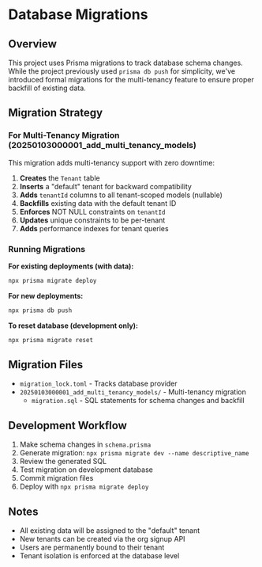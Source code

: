# Database Migrations

## Overview

This project uses Prisma migrations to track database schema changes. While the project previously used `prisma db push` for simplicity, we've introduced formal migrations for the multi-tenancy feature to ensure proper backfill of existing data.

## Migration Strategy

### For Multi-Tenancy Migration (20250103000001_add_multi_tenancy_models)

This migration adds multi-tenancy support with zero downtime:

1. **Creates** the `Tenant` table
2. **Inserts** a "default" tenant for backward compatibility
3. **Adds** `tenantId` columns to all tenant-scoped models (nullable)
4. **Backfills** existing data with the default tenant ID
5. **Enforces** NOT NULL constraints on `tenantId`
6. **Updates** unique constraints to be per-tenant
7. **Adds** performance indexes for tenant queries

### Running Migrations

**For existing deployments (with data):**
```bash
npx prisma migrate deploy
```

**For new deployments:**
```bash
npx prisma db push
```

**To reset database (development only):**
```bash
npx prisma migrate reset
```

## Migration Files

- `migration_lock.toml` - Tracks database provider
- `20250103000001_add_multi_tenancy_models/` - Multi-tenancy migration
  - `migration.sql` - SQL statements for schema changes and backfill

## Development Workflow

1. Make schema changes in `schema.prisma`
2. Generate migration: `npx prisma migrate dev --name descriptive_name`
3. Review the generated SQL
4. Test migration on development database
5. Commit migration files
6. Deploy with `npx prisma migrate deploy`

## Notes

- All existing data will be assigned to the "default" tenant
- New tenants can be created via the org signup API
- Users are permanently bound to their tenant
- Tenant isolation is enforced at the database level


